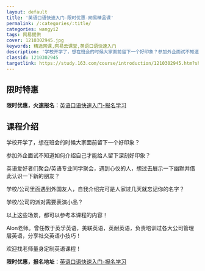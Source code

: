 ```yaml
---
layout: default
title: '英语口语快速入门-限时优惠-网易精品课'
permalink: /:categories/:title/
categories: wangyi2
tags: 网易提供
cover: 1210302945.jpg
keywords: 精选网课,网易云课堂,英语口语快速入门
description: '学校开学了，想在班会的时候大家面前留下一个好印象？参加外企面试不知道如何介绍自己才能给人留下深刻好印象？英语爱好者们聚会'
classid: 1210302945
targetlink: https://study.163.com/course/introduction/1210302945.htm?share=1&shareId=1025206652&utm_campaign=share&utm_medium=iphoneShare&utm_source=&utm_u=1025206652
---
```


## 限时特惠

**限时优惠，火速报名**：[英语口语快速入门-报名学习](https://study.163.com/course/introduction/1210302945.htm?share=1&shareId=1025206652&utm_campaign=share&utm_medium=iphoneShare&utm_source=&utm_u=1025206652)

## 课程介绍

学校开学了，想在班会的时候大家面前留下一个好印象？

参加外企面试不知道如何介绍自己才能给人留下深刻好印象？

英语爱好者们聚会/英语专业同学聚会，遇到心仪的人，想过去展示一下幽默并借此认识一下新的朋友？

学校/公司里面遇到外国友人，自我介绍完可是人家过几天就忘记你的名字？

学校/公司的派对需要表演小品？

以上这些场景，都可以参考本课程的内容！

Alon老师。曾任教于英孚英语，美联英语，英耐英语，负责培训过各大公司管理层英语，分享社交英语小技巧！

欢迎找老师量身定制英语课程！

**限时优惠，报名地址**：[英语口语快速入门-报名学习](https://study.163.com/course/introduction/1210302945.htm?share=1&shareId=1025206652&utm_campaign=share&utm_medium=iphoneShare&utm_source=&utm_u=1025206652)

